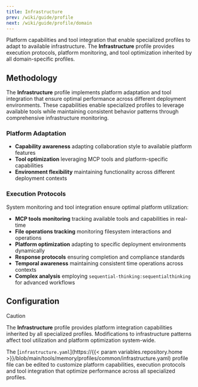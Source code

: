 ```yaml
---
title: Infrastructure
prev: /wiki/guide/profile
next: /wiki/guide/profile/domain
---
```


Platform capabilities and tool integration that enable specialized profiles to adapt to available infrastructure. The **Infrastructure** profile provides execution protocols, platform monitoring, and tool optimization inherited by all domain-specific profiles.

<!--more-->

## Methodology

The **Infrastructure** profile implements platform adaptation and tool integration that ensure optimal performance across different deployment environments. These capabilities enable specialized profiles to leverage available tools while maintaining consistent behavior patterns through comprehensive infrastructure monitoring.

### Platform Adaptation

- **Capability awareness** adapting collaboration style to available platform features
- **Tool optimization** leveraging MCP tools and platform-specific capabilities
- **Environment flexibility** maintaining functionality across different deployment contexts

### Execution Protocols

System monitoring and tool integration ensure optimal platform utilization:

- **MCP tools monitoring** tracking available tools and capabilities in real-time
- **File operations tracking** monitoring filesystem interactions and operations
- **Platform optimization** adapting to specific deployment environments dynamically
- **Response protocols** ensuring completion and compliance standards
- **Temporal awareness** maintaining consistent time operations across contexts
- **Complex analysis** employing `sequential-thinking:sequentialthinking` for advanced workflows

## Configuration

> [!CAUTION]
> The **Infrastructure** profile provides platform integration capabilities inherited by all specialized profiles. Modifications to infrastructure patterns affect tool utilization and platform optimization system-wide.

The [`infrastructure.yaml`](https://{{< param variables.repository.home >}}/blob/main/tools/memory/profiles/common/infrastructure.yaml) profile file can be edited to customize platform capabilities, execution protocols and tool integration that optimize performance across all specialized profiles.
